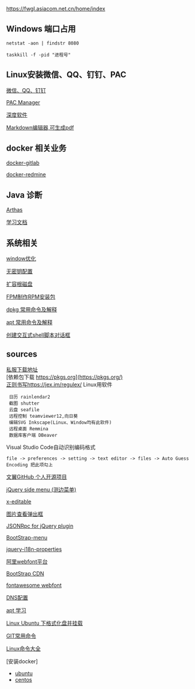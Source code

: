 https://fwgl.asiacom.net.cn/home/index
## Windows 端口占用
```
netstat -aon | findstr 8080

taskkill -f -pid "进程号"
```

## Linux安装微信、QQ、钉钉、PAC

[微信、QQ、钉钉](https://gitee.com/tomhat/deepin-wine-wechat)

[PAC Manager](https://gitee.com/tomhat/asbru-cm)

[深度软件](http://packages.deepin.com/deepin/pool/main/)

[Markdown编辑器,可生成pdf](https://typoraio.cn/)

## docker 相关业务

[docker-gitlab](https://gitee.com/tomhat/docker-gitlab)

[docker-redmine](https://gitee.com/tomhat/docker-redmine)

## Java 诊断

[Arthas](https://gitee.com/tomhat/Arthas)

[学习文档](https://www.docs4dev.com/docs/zh)

## 系统相关

[window优化](https://gitee.com/tomhat/sources/blob/master/%E4%BC%98%E5%8C%96Window.md)

[无密钥配置](https://gitee.com/tomhat/sources/blob/master/Linux/%E6%97%A0%E5%AF%86%E9%92%A5%E9%85%8D%E7%BD%AE.md)

[扩容根磁盘](https://gitee.com/tomhat/sources/blob/master/Linux/CentOS/%E6%89%A9%E5%AE%B9%E6%A0%B9%E7%A3%81%E7%9B%98.md)

[FPM制作RPM安装包](https://gitee.com/tomhat/sources/blob/master/Linux/CentOS/FPM%E5%88%B6%E4%BD%9CRPM%E5%AE%89%E8%A3%85%E5%8C%85.md)

[dpkg 常用命令及解释](https://gitee.com/tomhat/sources/blob/master/Linux/Ubuntu/dpkg.md)

[apt 常用命令及解释](https://gitee.com/tomhat/sources/blob/master/Linux/Ubuntu/apt.md)

[创建交互式shell脚本对话框](https://gitee.com/tomhat/sources/blob/master/Linux/%E5%88%9B%E5%BB%BA%E4%BA%A4%E4%BA%92%E5%BC%8Fshell%E8%84%9A%E6%9C%AC%E5%AF%B9%E8%AF%9D%E6%A1%86.md)

## sources

[私服下载地址](https://www.sonatype.com/oss-thank-you-zip)   
[依赖包下载 https://pkgs.org](https://pkgs.org/)   
[正则书写https://jex.im/regulex/](https://jex.im/regulex/#!flags=&re=%5E(a%7Cb)*%3F%24)
Linux用软件
```
 日历 rainlendar2
 截图 shutter
 云盘 seafile
 远程控制 teamviewer12,向日葵
 编辑SVG Inkscape(Linux、Window均有此软件)
 远程桌面 Remmina
 数据库客户端 DBeaver
```


Visual Studio Code自动识别编码格式
```
file -> preferences -> setting -> text editor -> files -> Auto Guess Encoding 把此项勾上
```

[文翼GitHub 个人开源项目](http://repos.wenzhixin.net.cn)

[jQuery side menu (测边菜单)](https://github.com/wenzhixin/side-menu.git)

[x-editable](https://github.com/wenzhixin/x-editable.git)

[图片查看弹出框](https://github.com/wenzhixin/imagebox.git)

[JSONRpc for jQuery plugin ](https://github.com/wenzhixin/jsonrpc.git)

[BootStrap-menu](http://wenzhixin.net.cn/p/bootstrap-menu/)

[jquery-i18n-properties](https://github.com/jquery-i18n-properties/jquery-i18n-properties.git)

[阿里webfont平台](http://www.iconfont.cn/?spm=a313x.7781069.1998698872.1.iX1AKY)

[BootStrap CDN](http://www.bootcdn.cn/)

[fontawesome webfont](http://fontawesome.dashgame.com/)

[DNS配置](https://github.com/benxiaohai1212/sources/blob/master/DNS%E9%85%8D%E7%BD%AE.md)

[apt 学习](https://github.com/benxiaohai1212/sources/blob/master/atp%20%E5%AD%A6%E4%B9%A0.md)

[Linux Ubuntu 下格式化盘并挂载](https://github.com/benxiaohai1212/sources/blob/master/linux_mount.md)

[GIT常用命令](https://github.com/benxiaohai1212/sources/blob/master/GIT%E5%B8%B8%E7%94%A8%E5%91%BD%E4%BB%A4.md)

[Linux命令大全](http://man.linuxde.net/)

[安装docker]
 * [ubuntu](https://github.com/benxiaohai1212/sources/blob/master/ubuntu/install-docker.md)
 * [centos](https://github.com/benxiaohai1212/sources/blob/master/CentOS/install-docker.md)

